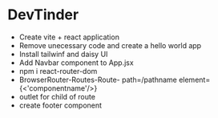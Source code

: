 # DevTinder

- Create vite + react application
- Remove unecessary code and create a hello world app
- Install tailwinf and daisy UI
- Add Navbar component to App.jsx
- npm i react-router-dom
- BrowserRouter-Routes-Route- path=/pathname element={<'componentname'/>}
- outlet for child of route
- create footer component